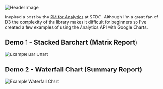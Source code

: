 ![Header Image](https://dl.dropboxusercontent.com/u/4151695/html/Analytics%20API/Analytics%20API.jpg)

Inspired a post by the [PM for Analytics](https://medium.com/p/c87517ab52b1) at SFDC. Although I'm a great fan of D3 the complexity of the library makes it difficult for beginners so I've created a few examples of using the Analytics API with Google Charts.

## Demo 1 - Stacked Barchart (Matrix Report)
![Example Bar Chart](https://dl.dropboxusercontent.com/u/4151695/html/Analytics%20API/stacked-bar-chart.png)

## Demo 2 - Waterfall Chart (Summary Report)
![Example Waterfall Chart](http://i.imgur.com/9DFvPsc.png)
